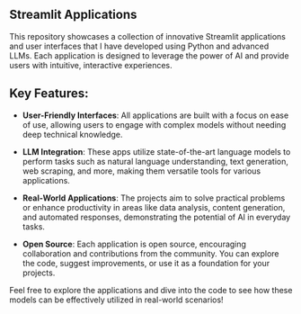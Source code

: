 ## Streamlit Applications 
 
This repository showcases a collection of innovative Streamlit applications and user interfaces that I have developed using Python and advanced LLMs. Each application is designed to leverage the power of AI and provide users with intuitive, interactive experiences.      
  
## Key Features: 

- **User-Friendly Interfaces**: All applications are built with a focus on ease of use, allowing users to engage with complex models without needing deep technical knowledge.
  
- **LLM Integration**: These apps utilize state-of-the-art language models to perform tasks such as natural language understanding, text generation, web scraping, and more, making them versatile tools for various applications. 
  
- **Real-World Applications**: The projects aim to solve practical problems or enhance productivity in areas like data analysis, content generation, and automated responses, demonstrating the potential of AI in everyday tasks. 
  
- **Open Source**: Each application is open source, encouraging collaboration and contributions from the community. You can explore the code, suggest improvements, or use it as a foundation for your projects.

Feel free to explore the applications and dive into the code to see how these models can be effectively utilized in real-world scenarios!
